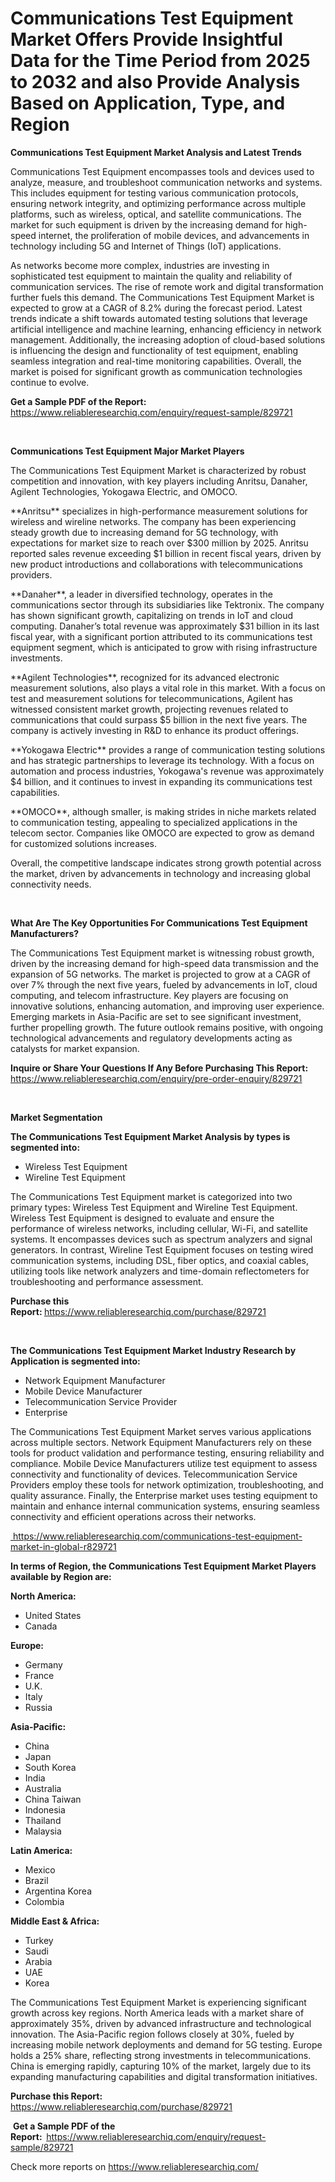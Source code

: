 <p><h1>Communications Test Equipment Market Offers Provide Insightful Data for the Time Period from 2025 to 2032 and also Provide Analysis Based on Application, Type, and Region</h1></p><p><strong>Communications Test Equipment Market Analysis and Latest Trends</strong></p>
<p><p>Communications Test Equipment encompasses tools and devices used to analyze, measure, and troubleshoot communication networks and systems. This includes equipment for testing various communication protocols, ensuring network integrity, and optimizing performance across multiple platforms, such as wireless, optical, and satellite communications. The market for such equipment is driven by the increasing demand for high-speed internet, the proliferation of mobile devices, and advancements in technology including 5G and Internet of Things (IoT) applications.</p><p>As networks become more complex, industries are investing in sophisticated test equipment to maintain the quality and reliability of communication services. The rise of remote work and digital transformation further fuels this demand. The Communications Test Equipment Market is expected to grow at a CAGR of 8.2% during the forecast period. Latest trends indicate a shift towards automated testing solutions that leverage artificial intelligence and machine learning, enhancing efficiency in network management. Additionally, the increasing adoption of cloud-based solutions is influencing the design and functionality of test equipment, enabling seamless integration and real-time monitoring capabilities.  Overall, the market is poised for significant growth as communication technologies continue to evolve.</p></p>
<p><strong>Get a Sample PDF of the Report:&nbsp;</strong> <a href="https://www.reliableresearchiq.com/enquiry/request-sample/829721?utm_campaign=1129&utm_medium=2&utm_source=Github&utm_content=ia&utm_term=09042025&utm_id=communications-test-equipment">https://www.reliableresearchiq.com/enquiry/request-sample/829721</a></p>
<p>&nbsp;</p>
<p><strong>Communications Test Equipment Major Market Players</strong></p>
<p><p>The Communications Test Equipment Market is characterized by robust competition and innovation, with key players including Anritsu, Danaher, Agilent Technologies, Yokogawa Electric, and OMOCO. </p><p>**Anritsu** specializes in high-performance measurement solutions for wireless and wireline networks. The company has been experiencing steady growth due to increasing demand for 5G technology, with expectations for market size to reach over $300 million by 2025. Anritsu reported sales revenue exceeding $1 billion in recent fiscal years, driven by new product introductions and collaborations with telecommunications providers.</p><p>**Danaher**, a leader in diversified technology, operates in the communications sector through its subsidiaries like Tektronix. The company has shown significant growth, capitalizing on trends in IoT and cloud computing. Danaher’s total revenue was approximately $31 billion in its last fiscal year, with a significant portion attributed to its communications test equipment segment, which is anticipated to grow with rising infrastructure investments.</p><p>**Agilent Technologies**, recognized for its advanced electronic measurement solutions, also plays a vital role in this market. With a focus on test and measurement solutions for telecommunications, Agilent has witnessed consistent market growth, projecting revenues related to communications that could surpass $5 billion in the next five years. The company is actively investing in R&D to enhance its product offerings.</p><p>**Yokogawa Electric** provides a range of communication testing solutions and has strategic partnerships to leverage its technology. With a focus on automation and process industries, Yokogawa's revenue was approximately $4 billion, and it continues to invest in expanding its communications test capabilities.</p><p>**OMOCO**, although smaller, is making strides in niche markets related to communication testing, appealing to specialized applications in the telecom sector. Companies like OMOCO are expected to grow as demand for customized solutions increases.</p><p>Overall, the competitive landscape indicates strong growth potential across the market, driven by advancements in technology and increasing global connectivity needs.</p></p>
<p>&nbsp;</p>
<p><strong>What Are The Key Opportunities For Communications Test Equipment Manufacturers?</strong></p>
<p><p>The Communications Test Equipment market is witnessing robust growth, driven by the increasing demand for high-speed data transmission and the expansion of 5G networks. The market is projected to grow at a CAGR of over 7% through the next five years, fueled by advancements in IoT, cloud computing, and telecom infrastructure. Key players are focusing on innovative solutions, enhancing automation, and improving user experience. Emerging markets in Asia-Pacific are set to see significant investment, further propelling growth. The future outlook remains positive, with ongoing technological advancements and regulatory developments acting as catalysts for market expansion.</p></p>
<p><strong>Inquire or Share Your Questions If Any Before Purchasing This Report:</strong> <a href="https://www.reliableresearchiq.com/enquiry/pre-order-enquiry/829721?utm_campaign=1129&utm_medium=2&utm_source=Github&utm_content=ia&utm_term=09042025&utm_id=communications-test-equipment">https://www.reliableresearchiq.com/enquiry/pre-order-enquiry/829721</a></p>
<p>&nbsp;</p>
<p><strong>Market Segmentation</strong></p>
<p><strong>The Communications Test Equipment Market Analysis by types is segmented into:</strong></p>
<p><ul><li>Wireless Test Equipment</li><li>Wireline Test Equipment</li></ul></p>
<p><p>The Communications Test Equipment market is categorized into two primary types: Wireless Test Equipment and Wireline Test Equipment. Wireless Test Equipment is designed to evaluate and ensure the performance of wireless networks, including cellular, Wi-Fi, and satellite systems. It encompasses devices such as spectrum analyzers and signal generators. In contrast, Wireline Test Equipment focuses on testing wired communication systems, including DSL, fiber optics, and coaxial cables, utilizing tools like network analyzers and time-domain reflectometers for troubleshooting and performance assessment.</p></p>
<p><strong>Purchase this Report:&nbsp;</strong><a href="https://www.reliableresearchiq.com/purchase/829721?utm_campaign=1129&utm_medium=2&utm_source=Github&utm_content=ia&utm_term=09042025&utm_id=communications-test-equipment">https://www.reliableresearchiq.com/purchase/829721</a></p>
<p>&nbsp;</p>
<p><strong>The Communications Test Equipment Market Industry Research by Application is segmented into:</strong></p>
<p><ul><li>Network Equipment Manufacturer</li><li>Mobile Device Manufacturer</li><li>Telecommunication Service Provider</li><li>Enterprise</li></ul></p>
<p><p>The Communications Test Equipment Market serves various applications across multiple sectors. Network Equipment Manufacturers rely on these tools for product validation and performance testing, ensuring reliability and compliance. Mobile Device Manufacturers utilize test equipment to assess connectivity and functionality of devices. Telecommunication Service Providers employ these tools for network optimization, troubleshooting, and quality assurance. Finally, the Enterprise market uses testing equipment to maintain and enhance internal communication systems, ensuring seamless connectivity and efficient operations across their networks.</p></p>
<p><a href="https://www.reliableresearchiq.com/communications-test-equipment-market-in-global-r829721?utm_campaign=1129&utm_medium=2&utm_source=Github&utm_content=ia&utm_term=09042025&utm_id=communications-test-equipment">&nbsp;https://www.reliableresearchiq.com/communications-test-equipment-market-in-global-r829721</a></p>
<p><strong>In terms of Region, the Communications Test Equipment Market Players available by Region are:</strong></p>
<p>
    <p> <strong> North America: </strong>
        <ul>
            <li>United States</li>
            <li>Canada</li>
        </ul>
        </p> 
    <p> <strong> Europe: </strong>
        <ul>
            <li>Germany</li>
            <li>France</li>
            <li>U.K.</li>
            <li>Italy</li>
            <li>Russia</li>
        </ul>
        </p> 
    <p> <strong> Asia-Pacific: </strong>
        <ul>
            <li>China</li>
            <li>Japan</li>
            <li>South Korea</li>
            <li>India</li>
            <li>Australia</li>
            <li>China Taiwan</li>
            <li>Indonesia</li>
            <li>Thailand</li>
            <li>Malaysia</li>
        </ul>
        </p> 
    <p> <strong> Latin America: </strong>
        <ul>
            <li>Mexico</li>
            <li>Brazil</li>
            <li>Argentina Korea</li>
            <li>Colombia</li>
        </ul>
        </p> 
    <p> <strong> Middle East & Africa: </strong>
        <ul>
            <li>Turkey</li>
            <li>Saudi</li>
            <li>Arabia</li>
            <li>UAE</li>
            <li>Korea</li>
        </ul>
    </p>
    </p>
<p><p>The Communications Test Equipment Market is experiencing significant growth across key regions. North America leads with a market share of approximately 35%, driven by advanced infrastructure and technological innovation. The Asia-Pacific region follows closely at 30%, fueled by increasing mobile network deployments and demand for 5G testing. Europe holds a 25% share, reflecting strong investments in telecommunications. China is emerging rapidly, capturing 10% of the market, largely due to its expanding manufacturing capabilities and digital transformation initiatives.</p></p>
<p><strong>Purchase this Report: </strong><a href="https://www.reliableresearchiq.com/purchase/829721?utm_campaign=1129&utm_medium=2&utm_source=Github&utm_content=ia&utm_term=09042025&utm_id=communications-test-equipment">https://www.reliableresearchiq.com/purchase/829721</a></p>
<p>&nbsp;<strong>Get a Sample PDF of the Report:&nbsp;&nbsp;</strong><a href="https://www.reliableresearchiq.com/enquiry/request-sample/829721?utm_campaign=1129&utm_medium=2&utm_source=Github&utm_content=ia&utm_term=09042025&utm_id=communications-test-equipment">https://www.reliableresearchiq.com/enquiry/request-sample/829721</a></p>
<p><strong></strong></p>
<p>Check more reports on <a href="https://www.reliableresearchiq.com/?utm_campaign=1129&utm_medium=2&utm_source=Github&utm_content=ia&utm_term=09042025&utm_id=communications-test-equipment">https://www.reliableresearchiq.com/</a></p>
